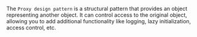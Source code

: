 The `Proxy design pattern` is a structural pattern that provides an object representing another object. It can control access to the original object, allowing you to add additional functionality like logging, lazy initialization, access control, etc.


